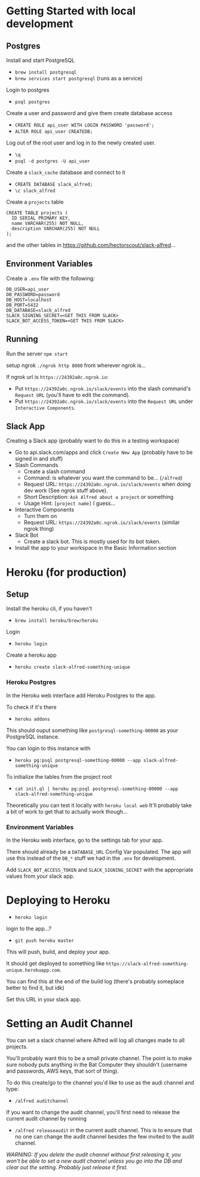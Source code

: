 # Getting Started with local development

## Postgres
Install and start PostgreSQL
* `brew install postgresql`
* `brew services start postgresql` (runs as a service)

Login to postgres
* `psql postgres`

Create a user and password and give them create database access
* `CREATE ROLE api_user WITH LOGIN PASSWORD 'password';`
* `ALTER ROLE api_user CREATEDB;`

Log out of the root user and log in to the newly created user.
* `\q`
* `psql -d postgres -U api_user`

Create a `slack_cache` database and connect to it
* `CREATE DATABASE slack_alfred;`
* `\c slack_alfred`

Create a `projects` table
```postgres
CREATE TABLE projects (
  ID SERIAL PRIMARY KEY,
  name VARCHAR(255) NOT NULL,
  description VARCHAR(255) NOT NULL
);
```
and the other tables in https://github.com/hectorscout/slack-alfred...

## Environment Variables
Create a `.env` file with the following:
```
DB_USER=api_user
DB_PASSWORD=password
DB_HOST=localhost
DB_PORT=5432
DB_DATABASE=slack_alfred
SLACK_SIGNING_SECRET=<GET THIS FROM SLACK>
SLACK_BOT_ACCESS_TOKEN=<GET THIS FROM SLACK>
```

## Running
Run the server
`npm start`

setup ngrok
`./ngrok http 8080` from wherever ngrok is...

If ngrok url is `https://24392a0c.ngrok.io`:
* Put `https://24392a0c.ngrok.io/slack/events` into the slash command's `Request URL` (you'll have to edit the command).
* Put `https://24392a0c.ngrok.io/slack/events` into the `Request URL` under `Interactive Components`.

## Slack App
Creating a Slack app (probably want to do this in a testing workspace)
* Go to api.slack.com/apps and click `Create New App` (probably have to be signed in and stuff)
* Slash Commands
  * Create a slash command
  * Command: is whatever you want the command to be... (`/alfred`)
  * Request URL: `https://24392a0c.ngrok.io/slack/events` when doing dev work (See ngrok stuff above).
  * Short Description: `Ask Alfred about a project` or something
  * Usage Hint: `[project name]` I guess...
* Interactive Components
  * Turn them on
  * Request URL: `https://24392a0c.ngrok.io/slack/events` (similar ngrok thing)
* Slack Bot
  * Create a slack bot. This is mostly used for its bot token.
* Install the app to your workspace in the Basic Information section


# Heroku (for production)

## Setup

Install the heroku cli, if you haven't
* `brew install heroku/brew/heroku`

Login
* `heroku login`

Create a heroku app
* `heroku create slack-alfred-something-unique`

### Heroku Postgres
In the Heroku web interface add Heroku Postgres to the app.

To check if it's there
* `heroku addons`

This should ouput something like `postgresql-something-00000` as your PostgreSQL instance.

You can login to this instance with
* `heroku pg:psql postgresql-something-00000 --app slack-alfred-something-unique`

To initialize the tables from the project root
* `cat init.ql | heroku pg:psql postgresql-something-00000 --app slack-alfred-something-unique`

Theoretically you can test it locally with
`heroku local web`
It'll probably take a bit of work to get that to actually work though...

### Environment Variables
In the Heroku web interface, go to the settings tab for your app.

There should already be a `DATABASE_URL` Config Var populated. The app will use this instead of the `DB_*` stuff we had in 
the `.env` for development.

Add `SLACK_BOT_ACCESS_TOKEN` and `SLACK_SIGNING_SECRET` with the appropriate values from your slack app.


# Deploying to Heroku

* `heroku login`

login to the app...?

* `git push heroku master`

This will push, build, and deploy your app.

It should get deployed to something like `https://slack-alfred-something-unique.herokuapp.com`.

You can find this at the end of the build log (there's probably someplace better to find it, but idk)

Set this URL in your slack app.

# Setting an Audit Channel

You can set a slack channel where Alfred will log all changes made to all projects.

You'll probably want this to be a small private channel. The point is to make sure nobody puts anything in the Bat Computer they shouldn't (username and passwords, AWS keys, that sort of thing).

To do this create/go to the channel you'd like to use as the audi channel and type:

- `/alfred auditchannel`

If you want to change the audit channel, you'll first need to release the current audit channel by running

- `/alfred releaseaudit`
  in the current audit channel. This is to ensure that no one can change the audit channel besides the few invited to the audit channel.

_*WARNING:* If you delete the audit channel without first releasing it, you won't be able to set a new audit channel unless you go into the DB and clear out the setting. Probably just release it first._

